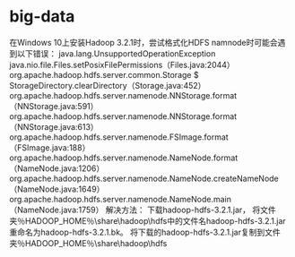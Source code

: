 # big-data
在Windows 10上安装Hadoop 3.2.1时，尝试格式化HDFS namnode时可能会遇到以下错误：
java.lang.UnsupportedOperationException
        java.nio.file.Files.setPosixFilePermissions（Files.java:2044）
        org.apache.hadoop.hdfs.server.common.Storage $ StorageDirectory.clearDirectory（Storage.java:452）
        org.apache.hadoop.hdfs.server.namenode.NNStorage.format（NNStorage.java:591）
        org.apache.hadoop.hdfs.server.namenode.NNStorage.format（NNStorage.java:613）
        org.apache.hadoop.hdfs.server.namenode.FSImage.format（FSImage.java:188）
        org.apache.hadoop.hdfs.server.namenode.NameNode.format（NameNode.java:1206）
        org.apache.hadoop.hdfs.server.namenode.NameNode.createNameNode（NameNode.java:1649）
        org.apache.hadoop.hdfs.server.namenode.NameNode.main（NameNode.java:1759）
解决方法：
下载hadoop-hdfs-3.2.1.jar，
将文件夹％HADOOP_HOME％\share\hadoop\hdfs中的文件名hadoop-hdfs-3.2.1.jar重命名为hadoop-hdfs-3.2.1.bk。
将下载的hadoop-hdfs-3.2.1.jar复制到文件夹％HADOOP_HOME％\share\hadoop\hdfs

